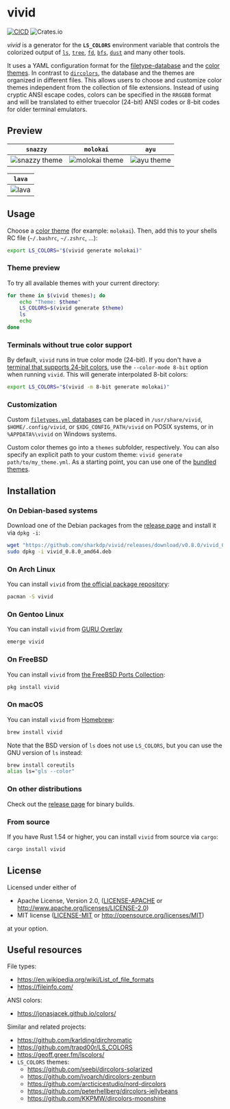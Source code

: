 # vivid

[![CICD](https://github.com/sharkdp/vivid/actions/workflows/CICD.yml/badge.svg)](https://github.com/sharkdp/vivid/actions/workflows/CICD.yml)
![Crates.io](https://img.shields.io/crates/v/vivid)

*vivid* is a generator for the **`LS_COLORS`** environment variable that controls the colorized output of
[`ls`](https://www.gnu.org/software/coreutils/manual/html_node/ls-invocation.html#ls-invocation), [`tree`](http://mama.indstate.edu/users/ice/tree/),
[`fd`](https://github.com/sharkdp/fd), [`bfs`](https://github.com/tavianator/bfs), [`dust`](https://github.com/bootandy/dust) and many other tools.

It uses a YAML configuration format for the [filetype-database](config/filetypes.yml)
and the [color themes](themes/). In contrast to
[`dircolors`](https://www.gnu.org/software/coreutils/manual/html_node/dircolors-invocation.html#dircolors-invocation),
the database and the themes are organized in different files. This allows users to
choose and customize color themes independent from the collection of file extensions.
Instead of using cryptic ANSI escape codes, colors can be specified in the `RRGGBB`
format and will be translated to either truecolor (24-bit) ANSI codes or 8-bit codes
for older terminal emulators.

## Preview

| `snazzy` | `molokai` | `ayu` |
| --- | --- | --- |
| ![snazzy theme](https://i.imgur.com/ECdQqxb.png) | ![molokai theme](https://i.imgur.com/5OiAczQ.png) | ![ayu theme](https://i.imgur.com/LC4Cx8E.png) |

| `lava` |
| --- |
| ![lava](https://user-images.githubusercontent.com/702227/124368181-77caa700-dc56-11eb-8286-95283e9a2b04.png) |


## Usage

Choose a [color theme](themes/) (for example: `molokai`). Then, add this to your shells RC file
(`~/.bashrc`, `~/.zshrc`, …):

``` bash
export LS_COLORS="$(vivid generate molokai)"
```

### Theme preview

To try all available themes with your current directory:

``` bash
for theme in $(vivid themes); do
    echo "Theme: $theme"
    LS_COLORS=$(vivid generate $theme)
    ls
    echo
done
```

### Terminals without true color support

By default, `vivid` runs in true color mode (24-bit). If you don't have a [terminal
that supports 24-bit colors](https://gist.github.com/XVilka/8346728), use the `--color-mode 8-bit`
option when running `vivid`. This will generate interpolated 8-bit colors:
``` bash
export LS_COLORS="$(vivid -m 8-bit generate molokai)"
```

### Customization

Custom [`filetypes.yml` databases](config/filetypes.yml) can be placed in `/usr/share/vivid`, `$HOME/.config/vivid`, or `$XDG_CONFIG_PATH/vivid` on POSIX systems,
or in `%APPDATA%\vivid` on Windows systems.

Custom color themes go into a `themes` subfolder, respectively.  You can also specify an explicit path to your custom theme: `vivid generate path/to/my_theme.yml`.
As a starting point, you can use one of the [bundled themes](themes/).


## Installation

### On Debian-based systems

Download one of the Debian packages from the [release page](https://github.com/sharkdp/vivid/releases)
and install it via `dpkg -i`:

``` bash
wget "https://github.com/sharkdp/vivid/releases/download/v0.8.0/vivid_0.8.0_amd64.deb"
sudo dpkg -i vivid_0.8.0_amd64.deb
```

### On Arch Linux

You can install `vivid` from [the official package repository](https://www.archlinux.org/packages/community/x86_64/vivid/):

``` bash
pacman -S vivid
```

### On Gentoo Linux

You can install `vivid` from [GURU Overlay](https://wiki.gentoo.org/wiki/Project:GURU/Information_for_End_Users)

``` bash
emerge vivid
```

### On FreeBSD

You can install `vivid` from [the FreeBSD Ports Collection](https://www.freshports.org/sysutils/vivid/):

``` bash
pkg install vivid
```

### On macOS

You can install `vivid` from [Homebrew](https://github.com/Homebrew/homebrew-core/blob/HEAD/Formula/vivid.rb):

``` bash
brew install vivid
```

Note that the BSD version of `ls` does not use `LS_COLORS`, but you can use the GNU version of `ls` instead:
```bash
brew install coreutils
alias ls="gls --color"
```

### On other distributions

Check out the [release page](https://github.com/sharkdp/vivid/releases) for binary builds.

### From source

If you have Rust 1.54 or higher, you can install `vivid` from source via `cargo`:
``` bash
cargo install vivid
```

## License

Licensed under either of

 * Apache License, Version 2.0, ([LICENSE-APACHE](LICENSE-APACHE) or http://www.apache.org/licenses/LICENSE-2.0)
 * MIT license ([LICENSE-MIT](LICENSE-MIT) or http://opensource.org/licenses/MIT)

at your option.

## Useful resources

File types:
- https://en.wikipedia.org/wiki/List_of_file_formats
- https://fileinfo.com/

ANSI colors:
- https://jonasjacek.github.io/colors/

Similar and related projects:

- https://github.com/karlding/dirchromatic
- https://github.com/trapd00r/LS_COLORS
- https://geoff.greer.fm/lscolors/
- `LS_COLORS` themes:
   - https://github.com/seebi/dircolors-solarized
   - https://github.com/ivoarch/dircolors-zenburn
   - https://github.com/arcticicestudio/nord-dircolors
   - https://github.com/peterhellberg/dircolors-jellybeans
   - https://github.com/KKPMW/dircolors-moonshine
